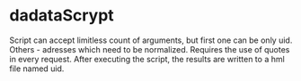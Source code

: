 # dadataScrypt
Script can accept limitless count of arguments, but first one can be only uid. Others - adresses which need to be normalized. Requires the use of quotes in every request.
After executing the script, the results are written to a hml file named uid.
